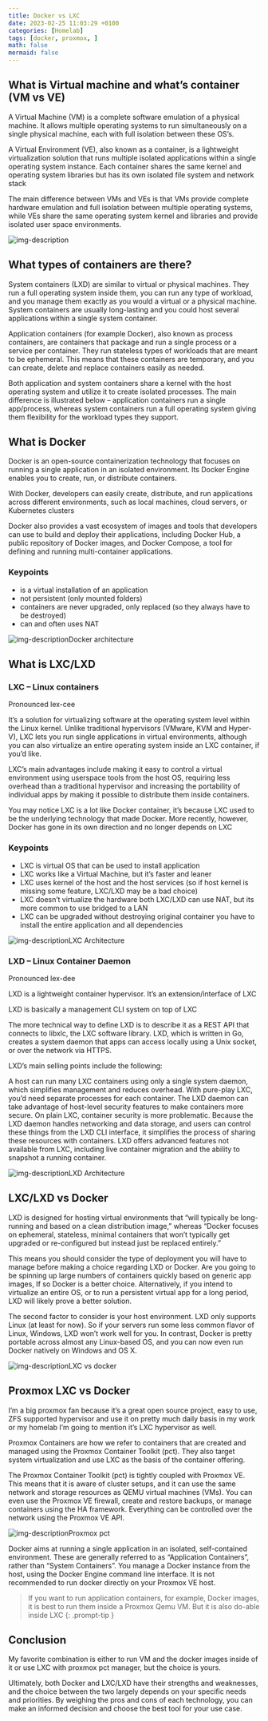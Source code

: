 ```yaml
---
title: Docker vs LXC
date: 2023-02-25 11:03:29 +0100
categories: [Homelab]
tags: [docker, proxmox, ]
math: false
mermaid: false
---
```

## What is Virtual machine and what’s container (VM vs VE)

A Virtual Machine (VM) is a complete software emulation of a physical machine. It allows multiple operating systems to run simultaneously on a single physical machine, each with full isolation between these OS’s.

A Virtual Environment (VE), also known as a container, is a lightweight virtualization solution that runs multiple isolated applications within a single operating system instance. Each container shares the same kernel and operating system libraries but has its own isolated file system and network stack

The main difference between VMs and VEs is that VMs provide complete hardware emulation and full isolation between multiple operating systems, while VEs share the same operating system kernel and libraries and provide isolated user space environments.

![img-description](/assets/img/posts/2023-25-02-Docker-vs-LXC/Untitled-Diagram.drawio-1.png)


## What types of containers are there?

System containers (LXD) are similar to virtual or physical machines. They run a full operating system inside them, you can run any type of workload, and you manage them exactly as you would a virtual or a physical machine. System containers are usually long-lasting and you could host several applications within a single system container. 

Application containers (for example Docker), also known as process containers, are containers that package and run a single process or a service per container. They run stateless types of workloads that are meant to be ephemeral. This means that these containers are temporary, and you can create, delete and replace containers easily as needed.

Both application and system containers share a kernel with the host operating system and utilize it to create isolated processes. The main difference is illustrated below – application containers run a single app/process, whereas system containers run a full operating system giving them flexibility for the workload types they support.

## What is Docker

Docker is an open-source containerization technology that focuses on running a single application in an isolated environment. Its Docker Engine enables you to create, run, or distribute containers.

With Docker, developers can easily create, distribute, and run applications across different environments, such as local machines, cloud servers, or Kubernetes clusters

Docker also provides a vast ecosystem of images and tools that developers can use to build and deploy their applications, including Docker Hub, a public repository of Docker images, and Docker Compose, a tool for defining and running multi-container applications.

### Keypoints
* is a virtual installation of an application 
* not persistent (only mounted folders)
* containers are never upgraded, only replaced (so they always have to be destroyed)
* can and often uses NAT


![img-description](/assets/img/posts/2023-25-02-Docker-vs-LXC/docker.drawio-4.png)Docker architecture


## What is LXC/LXD
### LXC – Linux containers
Pronounced lex-cee

It’s a solution for virtualizing software at the operating system level within the Linux kernel. Unlike traditional hypervisors (VMware, KVM and Hyper-V), LXC lets you run single applications in virtual environments, although you can also virtualize an entire operating system inside an LXC container, if you’d like.

LXC’s main advantages include making it easy to control a virtual environment using userspace tools from the host OS, requiring less overhead than a traditional hypervisor and increasing the portability of individual apps by making it possible to distribute them inside containers.

You may notice LXC is a lot like Docker container, it’s because LXC used to be the underlying technology that made Docker. More recently, however, Docker has gone in its own direction and no longer depends on LXC

### Keypoints

* LXC is virtual OS that can be used to install application
* LXC works like a Virtual Machine, but it’s faster and leaner
* LXC uses kernel of the host and the host services (so if host kernel is missing some feature, LXC/LXD may be a bad choice)
* LXC doesn’t virtualize the hardware
both LXC/LXD can use NAT, but its more common to use bridged to a LAN
* LXC can be upgraded without destroying original container
you have to install the entire application and all dependencies

![img-description](/assets/img/posts/2023-25-02-Docker-vs-LXC/docker.drawio-2.png)LXC Architecture


### LXD – Linux Container Daemon
Pronounced lex-dee

LXD is a lightweight container hypervisor. It’s an extension/interface of LXC

LXD is basically a management CLI system on top of LXC

The more technical way to define LXD is to describe it as a REST API that connects to libxlc, the LXC software library. LXD, which is written in Go, creates a system daemon that apps can access locally using a Unix socket, or over the network via HTTPS.

LXD’s main selling points include the following:

A host can run many LXC containers using only a single system daemon, which simplifies management and reduces overhead. With pure-play LXC, you’d need separate processes for each container.
The LXD daemon can take advantage of host-level security features to make containers more secure. On plain LXC, container security is more problematic.
Because the LXD daemon handles networking and data storage, and users can control these things from the LXD CLI interface, it simplifies the process of sharing these resources with containers.
LXD offers advanced features not available from LXC, including live container migration and the ability to snapshot a running container.

![img-description](/assets/img/posts/2023-25-02-Docker-vs-LXC/lxd.drawio-2.png)LXD Architecture


## LXC/LXD vs Docker

LXD is designed for hosting virtual environments that “will typically be long-running and based on a clean distribution image,” whereas “Docker focuses on ephemeral, stateless, minimal containers that won’t typically get upgraded or re-configured but instead just be replaced entirely.”

This means you should consider the type of deployment you will have to manage before making a choice regarding LXD or Docker. Are you going to be spinning up large numbers of containers quickly based on generic app images, If so Docker is a better choice. Alternatively, if you intend to virtualize an entire OS, or to run a persistent virtual app for a long period, LXD will likely prove a better solution.

The second factor to consider is your host environment. LXD only supports Linux (at least for now). So if your servers run some less common flavor of Linux, Windows, LXD won’t work well for you. In contrast, Docker is pretty portable across almost any Linux-based OS, and you can now even run Docker natively on Windows and OS X.

![img-description](/assets/img/posts/2023-25-02-Docker-vs-LXC/GqtGCm4.png)LXC vs docker

## Proxmox LXC vs Docker

I’m a big proxmox fan because it’s a great open source project, easy to use, ZFS supported hypervisor and use it on pretty much daily basis in my work or my homelab I’m going to mention it’s LXC hypervisor as well.

Proxmox Containers are how we refer to containers that are created and managed using the Proxmox Container Toolkit (pct). They also target system virtualization and use LXC as the basis of the container offering.

The Proxmox Container Toolkit (pct) is tightly coupled with Proxmox VE. This means that it is aware of cluster setups, and it can use the same network and storage resources as QEMU virtual machines (VMs). You can even use the Proxmox VE firewall, create and restore backups, or manage containers using the HA framework. Everything can be controlled over the network using the Proxmox VE API.

![img-description](/assets/img/posts/2023-25-02-Docker-vs-LXC/gui-create-ct-general.png)Proxmox pct


Docker aims at running a single application in an isolated, self-contained environment. These are generally referred to as “Application Containers”, rather than “System Containers”. You manage a Docker instance from the host, using the Docker Engine command line interface. It is not recommended to run docker directly on your Proxmox VE host.

>If you want to run application containers, for example, Docker images, it is best to run them inside a Proxmox Qemu VM.
But it is also do-able inside LXC
{: .prompt-tip }

## Conclusion

My favorite combination is either to run VM and the docker images inside of it or use LXC with proxmox pct manager, but the choice is yours.

Ultimately, both Docker and LXC/LXD have their strengths and weaknesses, and the choice between the two largely depends on your specific needs and priorities. By weighing the pros and cons of each technology, you can make an informed decision and choose the best tool for your use case.